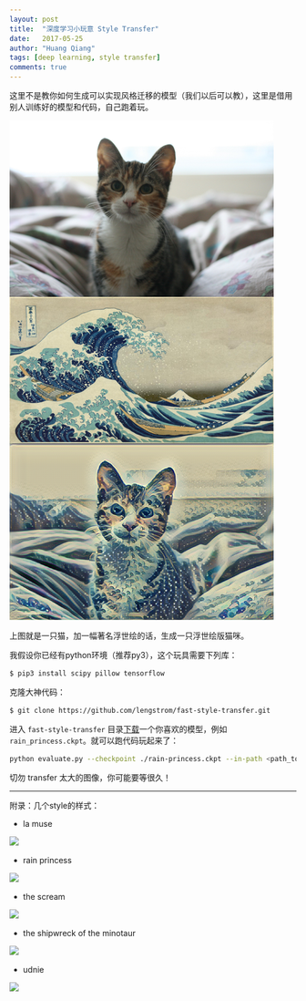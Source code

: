 ```yaml
---
layout: post
title:  "深度学习小玩意 Style Transfer"
date:   2017-05-25
author: "Huang Qiang"
tags: [deep learning, style transfer]
comments: true
---
```


这里不是教你如何生成可以实现风格迁移的模型（我们以后可以教），这里是借用别人训练好的模型和代码，自己跑着玩。

![](../images/style-cat.png)

上图就是一只猫，加一幅著名浮世绘的话，生成一只浮世绘版猫咪。

我假设你已经有python环境（推荐py3），这个玩具需要下列库：

```sh
$ pip3 install scipy pillow tensorflow
```

克隆大神代码：

```sh
$ git clone https://github.com/lengstrom/fast-style-transfer.git

```

进入 `fast-style-transfer` 目录[下载](http://cn-static.udacity.com/mlnd/Fast_Style_Transfer_Models.zip)一个你喜欢的模型，例如 `rain_princess.ckpt`。就可以跑代码玩起来了：

```sh
python evaluate.py --checkpoint ./rain-princess.ckpt --in-path <path_to_input_file> --out-path ./output_image.jpg

```
切勿 transfer 太大的图像，你可能要等很久！

---

附录：几个style的样式：

- la muse

![](https://github.com/lengstrom/fast-style-transfer/raw/master/examples/style/la_muse.jpg)

- rain princess

![](https://github.com/lengstrom/fast-style-transfer/raw/master/examples/style/rain_princess.jpg)

- the scream

![](https://github.com/lengstrom/fast-style-transfer/raw/master/examples/style/the_scream.jpg)

- the shipwreck of the minotaur

![](https://github.com/lengstrom/fast-style-transfer/raw/master/examples/style/the_shipwreck_of_the_minotaur.jpg)

- udnie

![](https://github.com/lengstrom/fast-style-transfer/raw/master/examples/style/udnie.jpg)